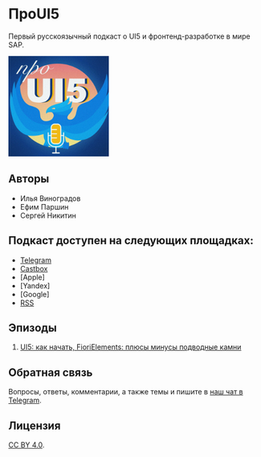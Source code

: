 # ПроUI5

Первый русскоязычный подкаст о UI5 и фронтенд-разработке в мире SAP.

<p align="left">
  <img src="logo.png" width="200" height="200" alt="Project Logo">
</p>

## Авторы

 - Илья Виноградов
 - Ефим Паршин
 - Сергей Никитин


## Подкаст доступен на следующих площадках:

- [Telegram](https://t.me/ui5_js)
- [Castbox](https://bit.ly/proui5-castbox)
- [Apple]
- [Yandex]
- [Google]
- [RSS](https://bit.ly/proui5-rss)

## Эпизоды

1. [UI5: как начать, FioriElements: плюсы минусы подводные камни](https://castbox.fm/episode/id3284055-id306467608)

## Обратная связь

Вопросы, ответы, комментарии, а также темы и пишите в [наш чат в Telegram](https://t.me/proui5).

## Лицензия

[CC BY 4.0](https://creativecommons.org/licenses/by/4.0/).
